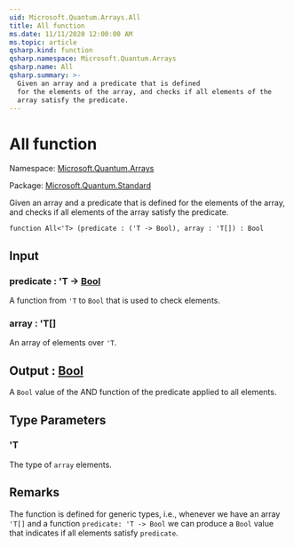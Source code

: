 ```yaml
---
uid: Microsoft.Quantum.Arrays.All
title: All function
ms.date: 11/11/2020 12:00:00 AM
ms.topic: article
qsharp.kind: function
qsharp.namespace: Microsoft.Quantum.Arrays
qsharp.name: All
qsharp.summary: >-
  Given an array and a predicate that is defined
  for the elements of the array, and checks if all elements of the
  array satisfy the predicate.
---
```


# All function

Namespace: [Microsoft.Quantum.Arrays](xref:Microsoft.Quantum.Arrays)

Package: [Microsoft.Quantum.Standard](https://nuget.org/packages/Microsoft.Quantum.Standard)


Given an array and a predicate that is definedfor the elements of the array, and checks if all elements of thearray satisfy the predicate.

```qsharp
function All<'T> (predicate : ('T -> Bool), array : 'T[]) : Bool
```


## Input

### predicate : 'T -> [Bool](xref:microsoft.quantum.lang-ref.bool)

A function from `'T` to `Bool` that is used to check elements.


### array : 'T[]

An array of elements over `'T`.



## Output : [Bool](xref:microsoft.quantum.lang-ref.bool)

A `Bool` value of the AND function of the predicate applied to all elements.

## Type Parameters

### 'T

The type of `array` elements.

## Remarks

The function is defined for generic types, i.e., whenever we havean array `'T[]` and a function `predicate: 'T -> Bool` we can producea `Bool` value that indicates if all elements satisfy `predicate`.